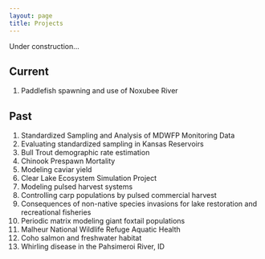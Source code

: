 ```yaml
---
layout: page
title: Projects
---
```

Under construction...

## Current

1. Paddlefish spawning and use of Noxubee River

## Past

1. Standardized Sampling and Analysis of MDWFP Monitoring Data
1. Evaluating standardized sampling in Kansas Reservoirs
1. Bull Trout demographic rate estimation
1. Chinook Prespawn Mortality
1. Modeling caviar yield
1. Clear Lake Ecosystem Simulation Project
1. Modeling pulsed harvest systems
1. Controlling carp populations by pulsed commercial harvest
1. Consequences of non-native species invasions for lake restoration and recreational fisheries
1. Periodic matrix modeling giant foxtail populations
1. Malheur National Wildlife Refuge Aquatic Health
1. Coho salmon and freshwater habitat
1. Whirling disease in the Pahsimeroi River, ID
